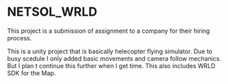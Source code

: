 # NETSOL_WRLD
This project is a submission of assignment to a company for their hiring process.

This is a unity project that is basically helecopter flying simulator. Due to busy scedule I only added basic movements and camera follow mechanics. But I plan t continue this further when I get time. This also includes WRLD SDK for the Map.
